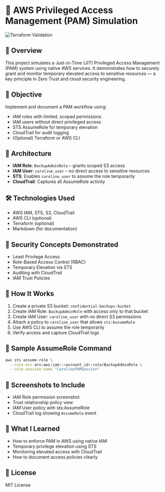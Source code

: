 # 🔐 AWS Privileged Access Management (PAM) Simulation
![Terraform Validation](https://github.com/your-username/aws-pam-simulation/actions/workflows/terraform.yml/badge.svg)


## 📌 Overview
This project simulates a Just-in-Time (JIT) Privileged Access Management (PAM) system using native AWS services. It demonstrates how to securely grant and monitor temporary elevated access to sensitive resources — a key principle in Zero Trust and cloud security engineering.

## 🎯 Objective
Implement and document a PAM workflow using:
- IAM roles with limited, scoped permissions
- IAM users without direct privileged access
- STS AssumeRole for temporary elevation
- CloudTrail for audit logging
- (Optional) Terraform or AWS CLI

## 🧱 Architecture
- **IAM Role**: `BackupAdminRole` – grants scoped S3 access
- **IAM User**: `caroline_user` – no direct access to sensitive resources
- **STS**: Enables `caroline_user` to assume the role temporarily
- **CloudTrail**: Captures all AssumeRole activity

## 🛠 Technologies Used
- AWS IAM, STS, S3, CloudTrail
- AWS CLI (optional)
- Terraform (optional)
- Markdown (for documentation)

## 🔐 Security Concepts Demonstrated
- Least Privilege Access
- Role-Based Access Control (RBAC)
- Temporary Elevation via STS
- Auditing with CloudTrail
- IAM Trust Policies

## 🚀 How It Works
1. Create a private S3 bucket: `confidential-backups-bucket`
2. Create IAM Role: `BackupAdminRole` with access only to that bucket
3. Create IAM User: `caroline_user` with no direct S3 permissions
4. Attach a policy to `caroline_user` that allows `sts:AssumeRole`
5. Use AWS CLI to assume the role temporarily
6. Verify access and capture CloudTrail logs

## 🧪 Sample AssumeRole Command
```bash
aws sts assume-role \
  --role-arn arn:aws:iam::<account_id>:role/BackupAdminRole \
  --role-session-name "CarolinePAMSession"
```

## 📂 Screenshots to Include
- IAM Role permission screenshot
- Trust relationship policy view
- IAM User policy with sts:AssumeRole
- CloudTrail log showing `AssumeRole` event

## 📘 What I Learned
- How to enforce PAM in AWS using native IAM
- Temporary privilege elevation using STS
- Monitoring elevated access with CloudTrail
- How to document access policies clearly

## 📄 License
MIT License